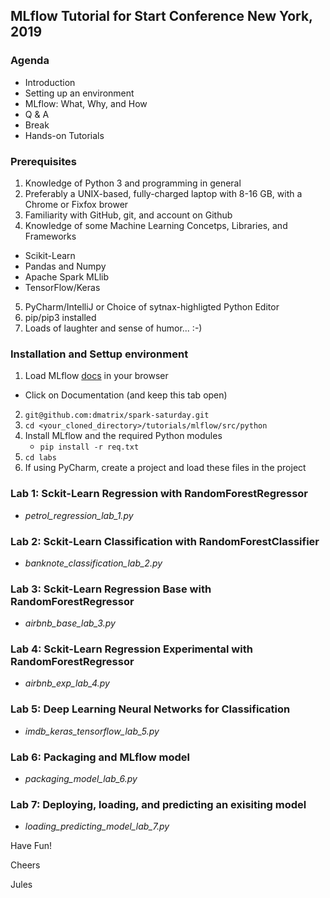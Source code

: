 
## MLflow Tutorial for Start Conference New York, 2019

### Agenda
 * Introduction
 * Setting up an environment
 * MLflow: What, Why, and How
 * Q & A
 * Break
 * Hands-on Tutorials
 
### Prerequisites 
1. Knowledge of Python 3 and programming in general
2. Preferably a UNIX-based, fully-charged laptop with 8-16 GB, with a Chrome or Fixfox brower
3. Familiarity with GitHub, git, and account on Github
4. Knowledge of some Machine Learning Concetps, Libraries, and Frameworks 
 * Scikit-Learn
 * Pandas and Numpy
 * Apache Spark MLlib
 * TensorFlow/Keras
5. PyCharm/IntelliJ or Choice of sytnax-highligted Python Editor
6. pip/pip3 installed
7. Loads of laughter and sense of humor... :-)


### Installation and Settup environment

1. Load MLflow [docs](https://mlflow.org) in your browser
 * Click on Documentation (and keep this tab open)
2. `git@github.com:dmatrix/spark-saturday.git`
3. `cd <your_cloned_directory>/tutorials/mlflow/src/python`
4. Install MLflow and the required Python modules 
    * `pip install -r req.txt`
5. `cd labs`
6. If using PyCharm, create a project and load these files in the project

### Lab 1: Sckit-Learn Regression with RandomForestRegressor 
 * _petrol_regression_lab_1.py_
### Lab 2: Sckit-Learn Classification with RandomForestClassifier
 * _banknote_classification_lab_2.py_
### Lab 3: Sckit-Learn Regression Base with RandomForestRegressor 
 * _airbnb_base_lab_3.py_
### Lab 4: Sckit-Learn Regression Experimental with RandomForestRegressor 
 * _airbnb_exp_lab_4.py_
### Lab 5: Deep Learning Neural Networks for Classification
* _imdb_keras_tensorflow_lab_5.py_
### Lab 6: Packaging and MLflow model
* _packaging_model_lab_6.py_
### Lab 7: Deploying, loading, and predicting an exisiting model 
* _loading_predicting_model_lab_7.py_



Have Fun!

Cheers

Jules
